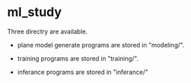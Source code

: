 # ml_study

Three directry are available.

- plane model generate programs are stored in "modeling/".

- training programs are stored in "training/".

- inferance programs are stored in "inferance/"
